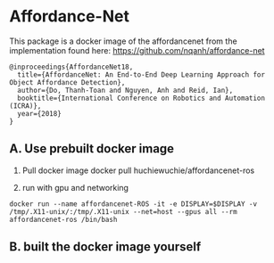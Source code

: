 # Affordance-Net

This package is a docker image of the affordancenet from the implementation found here: https://github.com/nqanh/affordance-net

```
@inproceedings{AffordanceNet18,
  title={AffordanceNet: An End-to-End Deep Learning Approach for Object Affordance Detection},
  author={Do, Thanh-Toan and Nguyen, Anh and Reid, Ian},
  booktitle={International Conference on Robotics and Automation (ICRA)},
  year={2018}
}
```

## A. Use prebuilt docker image

1. Pull docker image
docker pull huchiewuchie/affordancenet-ros

2. run with gpu and networking

```
docker run --name affordancenet-ROS -it -e DISPLAY=$DISPLAY -v /tmp/.X11-unix/:/tmp/.X11-unix --net=host --gpus all --rm affordancenet-ros /bin/bash
```

## B. built the docker image yourself
